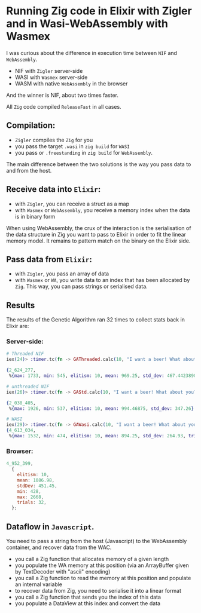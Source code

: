 # Running Zig code in Elixir with Zigler and in Wasi-WebAssembly with Wasmex

I was curious about the difference in execution time between `NIF` and `WebAssembly`.

- NIF with `Zigler` server-side
- WASI with `Wasmex` server-side
- WASM with native `WebAssembly` in the browser

And the winner is NIF, about two times faster.

All `Zig` code compiled `ReleaseFast` in all cases.

## Compilation:

- `Zigler` compiles the `Zig` for you
- you pass the target `.wasi` in `zig build` for `WASI`
- you pass or `.freestanding` in `zig build` for `WebAssembly`.

The main difference between the two solutions is the way you pass data to and from the host.

## Receive data **into** `Elixir`:

- with `Zigler`, you can receive a struct as a map
- with `Wasmex` or `WebAssembly`, you receive a memory index when the data is in binary form

When using WebAssembly, the crux of the interaction is the serialisation of the data structure in Zig you want to pass to Elixir in order to fit the linear memory model. 
It remains to pattern match on the binary on the Elixir side.
## Pass data **from** `Elixir`:

- with `Zigler`, you pass an array of data
- with `Wasmex` or `WA`, you write data to an index that has been allocated by `Zig`. This way, you can pass strings or serialised data.

## Results

The results of the Genetic Algorithm ran 32 times to collect stats back in Elixir are:

### Server-side:

```elixir
# Threaded NIF
iex(24)> :timer.tc(fn -> GAThreaded.calc(10, "I want a beer! What about you?!") end)

{2_624_277,
 %{max: 1733, min: 545, elitism: 10, mean: 969.25, std_dev: 467.44238906711723}}

# unthreaded NIF
iex(26)> :timer.tc(fn -> GAStd.calc(10, "I want a beer! What about you?!") end)

{2_038_405,
 %{max: 1926, min: 537, elitism: 10, mean: 994.46875, std_dev: 347.26}

# WASI
iex(29)> :timer.tc(fn -> GAWasi.calc(10, "I want a beer! What about you?!") end)
{4_613_034,
 %{max: 1532, min: 474, elitism: 10, mean: 894.25, std_dev: 264.93, trials: 32}}
```

### Browser:

```js
4_952_399,
  {
    elitism: 10,
    mean: 1086.98,
    stdDev: 451.45,
    min: 428,
    max: 2668,
    trials: 32,
  };
```

## Dataflow in `Javascript`.

You need to pass a string from the host (Javascript) to the WebAssembly container, and recover data from the WAC.

- you call a Zig function that allocates memory of a given length
- you populate the WA memory at this position (via an ArrayBuffer given by TextDecoder with "ascii" encoding)
- you call a Zig function to read the memory at this position and populate an internal variable
- to recover data from Zig, you need to serialise it into a linear format
- you call a Zig function that sends you the index of this data
- you populate a DataView at this index and convert the data
